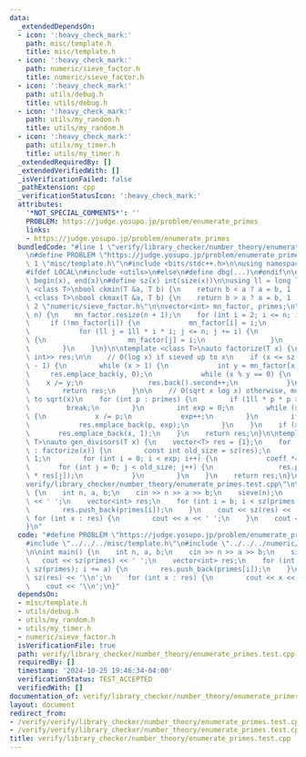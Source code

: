 ```yaml
---
data:
  _extendedDependsOn:
  - icon: ':heavy_check_mark:'
    path: misc/template.h
    title: misc/template.h
  - icon: ':heavy_check_mark:'
    path: numeric/sieve_factor.h
    title: numeric/sieve_factor.h
  - icon: ':heavy_check_mark:'
    path: utils/debug.h
    title: utils/debug.h
  - icon: ':heavy_check_mark:'
    path: utils/my_random.h
    title: utils/my_random.h
  - icon: ':heavy_check_mark:'
    path: utils/my_timer.h
    title: utils/my_timer.h
  _extendedRequiredBy: []
  _extendedVerifiedWith: []
  _isVerificationFailed: false
  _pathExtension: cpp
  _verificationStatusIcon: ':heavy_check_mark:'
  attributes:
    '*NOT_SPECIAL_COMMENTS*': ''
    PROBLEM: https://judge.yosupo.jp/problem/enumerate_primes
    links:
    - https://judge.yosupo.jp/problem/enumerate_primes
  bundledCode: "#line 1 \"verify/library_checker/number_theory/enumerate_primes.test.cpp\"\
    \n#define PROBLEM \"https://judge.yosupo.jp/problem/enumerate_primes\"\n\n#line\
    \ 1 \"misc/template.h\"\n#include <bits/stdc++.h>\n\nusing namespace std;\n\n\
    #ifdef LOCAL\n#include <utils>\n#else\n#define dbg(...)\n#endif\n\n#define all(x)\
    \ begin(x), end(x)\n#define sz(x) int(size(x))\n\nusing ll = long long;\n\ntemplate\
    \ <class T>\nbool ckmin(T &a, T b) {\n    return b < a ? a = b, 1 : 0;\n}\ntemplate\
    \ <class T>\nbool ckmax(T &a, T b) {\n    return b > a ? a = b, 1 : 0;\n}\n#line\
    \ 2 \"numeric/sieve_factor.h\"\n\nvector<int> mn_factor, primes;\n\nvoid sieve(int\
    \ n) {\n    mn_factor.resize(n + 1);\n    for (int i = 2; i <= n; i++) {\n   \
    \     if (!mn_factor[i]) {\n            mn_factor[i] = i;\n            primes.push_back(i);\n\
    \            for (ll j = 1ll * i * i; j <= n; j += i) {\n                if (!mn_factor[j])\
    \ {\n                    mn_factor[j] = i;\n                }\n            }\n\
    \        }\n    }\n}\n\ntemplate <class T>\nauto factorize(T x) {\n    vector<pair<T,\
    \ int>> res;\n\n    // O(log x) if sieved up to x\n    if (x <= sz(mn_factor)\
    \ - 1) {\n        while (x > 1) {\n            int y = mn_factor[x];\n       \
    \     res.emplace_back(y, 0);\n            while (x % y == 0) {\n            \
    \    x /= y;\n                res.back().second++;\n            }\n        }\n\
    \        return res;\n    }\n\n    // O(sqrt x log x) otherwise, must have sieved\
    \ to sqrt(x)\n    for (int p : primes) {\n        if (1ll * p * p > x) {\n   \
    \         break;\n        }\n        int exp = 0;\n        while (x % p == 0)\
    \ {\n            x /= p;\n            exp++;\n        }\n        if (exp) {\n\
    \            res.emplace_back(p, exp);\n        }\n    }\n    if (x > 1) {\n \
    \       res.emplace_back(x, 1);\n    }\n    return res;\n}\n\ntemplate <class\
    \ T>\nauto gen_divisors(T x) {\n    vector<T> res = {1};\n    for (auto [p, exp]\
    \ : factorize(x)) {\n        const int old_size = sz(res);\n        T coeff =\
    \ 1;\n        for (int i = 0; i < exp; i++) {\n            coeff *= p;\n     \
    \       for (int j = 0; j < old_size; j++) {\n                res.push_back(coeff\
    \ * res[j]);\n            }\n        }\n    }\n    return res;\n}\n#line 5 \"\
    verify/library_checker/number_theory/enumerate_primes.test.cpp\"\n\nint main()\
    \ {\n    int n, a, b;\n    cin >> n >> a >> b;\n    sieve(n);\n    cout << sz(primes)\
    \ << ' ';\n    vector<int> res;\n    for (int i = b; i < sz(primes); i += a) {\n\
    \        res.push_back(primes[i]);\n    }\n    cout << sz(res) << '\\n';\n   \
    \ for (int x : res) {\n        cout << x << ' ';\n    }\n    cout << '\\n';\n\
    }\n"
  code: "#define PROBLEM \"https://judge.yosupo.jp/problem/enumerate_primes\"\n\n\
    #include \"../../../misc/template.h\"\n#include \"../../../numeric/sieve_factor.h\"\
    \n\nint main() {\n    int n, a, b;\n    cin >> n >> a >> b;\n    sieve(n);\n \
    \   cout << sz(primes) << ' ';\n    vector<int> res;\n    for (int i = b; i <\
    \ sz(primes); i += a) {\n        res.push_back(primes[i]);\n    }\n    cout <<\
    \ sz(res) << '\\n';\n    for (int x : res) {\n        cout << x << ' ';\n    }\n\
    \    cout << '\\n';\n}"
  dependsOn:
  - misc/template.h
  - utils/debug.h
  - utils/my_random.h
  - utils/my_timer.h
  - numeric/sieve_factor.h
  isVerificationFile: true
  path: verify/library_checker/number_theory/enumerate_primes.test.cpp
  requiredBy: []
  timestamp: '2024-10-25 19:46:34-04:00'
  verificationStatus: TEST_ACCEPTED
  verifiedWith: []
documentation_of: verify/library_checker/number_theory/enumerate_primes.test.cpp
layout: document
redirect_from:
- /verify/verify/library_checker/number_theory/enumerate_primes.test.cpp
- /verify/verify/library_checker/number_theory/enumerate_primes.test.cpp.html
title: verify/library_checker/number_theory/enumerate_primes.test.cpp
---
```

